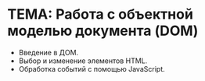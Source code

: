 # ТЕМА: Работа с объектной моделью документа (DOM)
- Введение в ДОМ.
- Выбор и изменение элементов HTML.
- Обработка событий с помощью JavaScript.